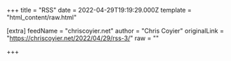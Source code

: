
+++
title = "RSS"
date = 2022-04-29T19:19:29.000Z
template = "html_content/raw.html"

[extra]
feedName = "chriscoyier.net"
author = "Chris Coyier"
originalLink = "https://chriscoyier.net/2022/04/29/rss-3/"
raw = ""

+++

